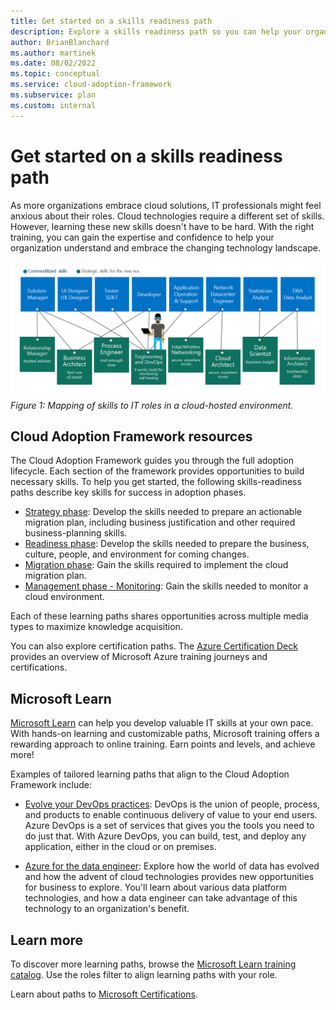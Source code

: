 ```yaml
---
title: Get started on a skills readiness path
description: Explore a skills readiness path so you can help your organization understand and adopt cloud services.
author: BrianBlanchard
ms.author: martinek
ms.date: 08/02/2022
ms.topic: conceptual
ms.service: cloud-adoption-framework
ms.subservice: plan
ms.custom: internal
---
```


# Get started on a skills readiness path

As more organizations embrace cloud solutions, IT professionals might feel anxious about their roles. Cloud technologies require a different set of skills. However, learning these new skills doesn't have to be hard. With the right training, you can gain the expertise and confidence to help your organization understand and embrace the changing technology landscape.

![Diagram of skills mapped to IT roles in a cloud-hosted environment.](../_images/skills-guidance.png)
*Figure 1: Mapping of skills to IT roles in a cloud-hosted environment.*

## Cloud Adoption Framework resources

The Cloud Adoption Framework guides you through the full adoption lifecycle. Each section of the framework provides opportunities to build necessary skills. To help you get started, the following skills-readiness paths describe key skills for success in adoption phases.

- [Strategy phase](../strategy/suggested-skills.md): Develop the skills needed to prepare an actionable migration plan, including business justification and other required business-planning skills.
- [Readiness phase](../ready/suggested-skills.md): Develop the skills needed to prepare the business, culture, people, and environment for coming changes.
- [Migration phase](../migrate/suggested-skills.md): Gain the skills required to implement the cloud migration plan.
- [Management phase - Monitoring](../manage/monitor/suggested-skills.md): Gain the skills needed to monitor a cloud environment.

Each of these learning paths shares opportunities across multiple media types to maximize knowledge acquisition. 

You can also explore certification paths. The [Azure Certification Deck](https://aka.ms/azuretraincertdeck) provides an overview of Microsoft Azure training journeys and certifications.

## Microsoft Learn

[Microsoft Learn](/training/) can help you develop valuable IT skills at your own pace. With hands-on learning and customizable paths, Microsoft training offers a rewarding approach to online training. Earn points and levels, and achieve more!

Examples of tailored learning paths that align to the Cloud Adoption Framework include:

<!-- docutune:ignore "on premises" -->

- [Evolve your DevOps practices](/training/paths/evolve-your-devops-practices/): DevOps is the union of people, process, and products to enable continuous delivery of value to your end users. Azure DevOps is a set of services that gives you the tools you need to do just that. With Azure DevOps, you can build, test, and deploy any application, either in the cloud or on premises.

- [Azure for the data engineer](/training/paths/azure-for-the-data-engineer/): Explore how the world of data has evolved and how the advent of cloud technologies provides new opportunities for business to explore. You'll learn about various data platform technologies, and how a data engineer can take advantage of this technology to an organization's benefit.

## Learn more

To discover more learning paths, browse the [Microsoft Learn training catalog](/training/browse/). Use the roles filter to align learning paths with your role.

Learn about paths to [Microsoft Certifications](/certifications/).
